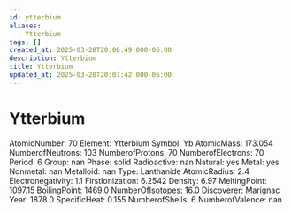 ```yaml
---
id: ytterbium
aliases:
  - Ytterbium
tags: []
created_at: 2025-03-28T20:06:49.000-06:00
description: Ytterbium
title: Ytterbium
updated_at: 2025-03-28T20:07:42.000-06:00
---
```


# Ytterbium
AtomicNumber: 70
Element: Ytterbium
Symbol: Yb
AtomicMass: 173.054
NumberofNeutrons: 103
NumberofProtons: 70
NumberofElectrons: 70
Period: 6
Group: nan
Phase: solid
Radioactive: nan
Natural: yes
Metal: yes
Nonmetal: nan
Metalloid: nan
Type: Lanthanide
AtomicRadius: 2.4
Electronegativity: 1.1
FirstIonization: 6.2542
Density: 6.97
MeltingPoint: 1097.15
BoilingPoint: 1469.0
NumberOfIsotopes: 16.0
Discoverer: Marignac
Year: 1878.0
SpecificHeat: 0.155
NumberofShells: 6
NumberofValence: nan
